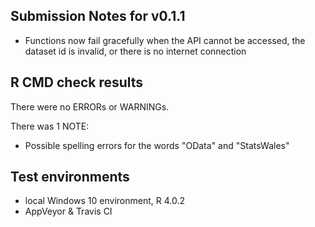 ## Submission Notes for v0.1.1

* Functions now fail gracefully when the API cannot be accessed, the dataset id is invalid, or there is no internet connection



## R CMD check results
There were no ERRORs or WARNINGs. 

There was 1 NOTE:

* Possible spelling errors for the words "OData" and "StatsWales"

## Test environments
* local Windows 10 environment, R 4.0.2
* AppVeyor & Travis CI
